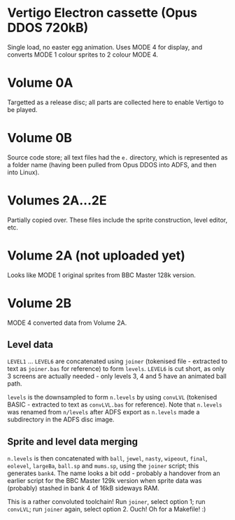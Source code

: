 # Vertigo Electron cassette (Opus DDOS 720kB)

Single load, no easter egg animation.
Uses MODE 4 for display, and converts MODE 1 colour sprites to 2 colour MODE 4.

# Volume 0A
Targetted as a release disc; all parts are collected here to enable Vertigo to be played.

# Volume 0B
Source code store; all text files had the `e.` directory, which is represented as a folder name (having been pulled from Opus DDOS into ADFS, and then into Linux).

# Volumes 2A...2E
Partially copied over. These files include the sprite construction, level editor, etc.

# Volume 2A (not uploaded yet)

Looks like MODE 1 original sprites from BBC Master 128k version.

# Volume 2B

MODE 4 converted data from Volume 2A.

## Level data
`LEVEL1` ... `LEVEL6` are concatenated using `joiner` (tokenised file - extracted to text as `joiner.bas` for reference) to form `levels`. `LEVEL6` is cut short, as only 3 screens are actually needed - only levels 3, 4 and 5 have an animated ball path.

`levels` is the downsampled to form `n.levels` by using `convLVL` (tokenised BASIC - extracted to text as `convLVL.bas` for reference). Note that `n.levels` was renamed from `n/levels` after ADFS export as `n.levels` made a subdirectory in the ADFS disc image.

## Sprite and level data merging
`n.levels` is then concatenated with `ball`, `jewel`, `nasty`, `wipeout`, `final`, `eolevel`, `largeBa`, `ball.sp` and `mums.sp`,
using the `joiner` script; this generates `bank4`. The name looks a bit odd - probably a handover from an earlier script for the BBC Master 129k version when sprite data was (probably) stashed in bank 4 of 16kB sideways RAM.

This is a rather convoluted toolchain! Run `joiner`, select option 1; run `convLVL`; run `joiner` again, select option 2. Ouch! Oh for a Makefile! :)
